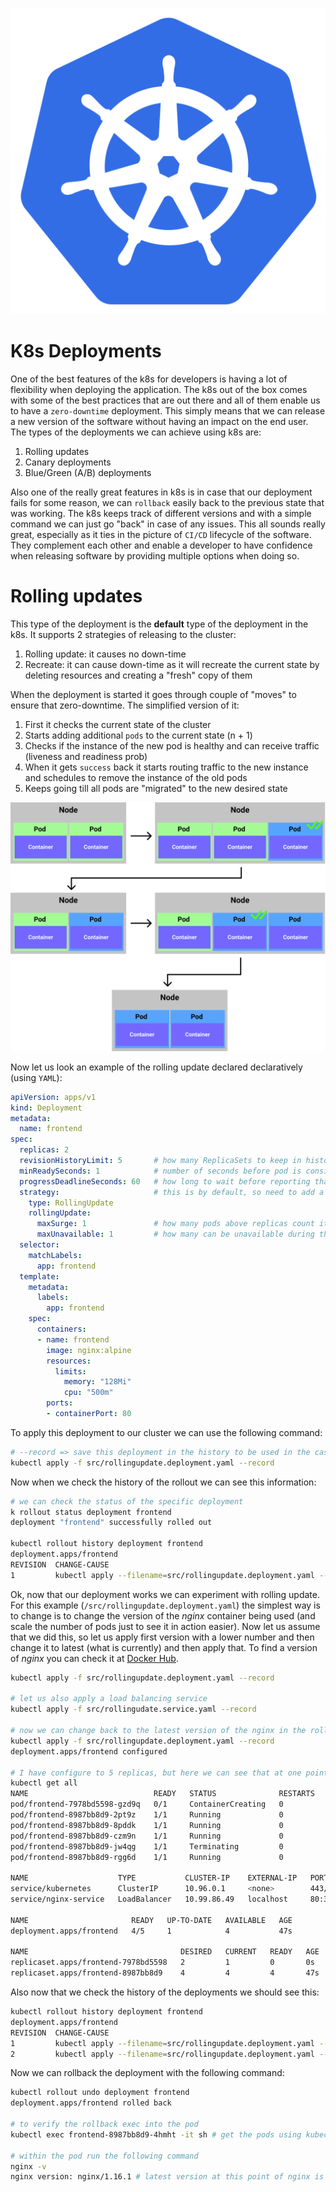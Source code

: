 <p align=center>
  <img alt="k8s" src="./resources/k8s.svg" />
</p>

# K8s Deployments

One of the best features of the k8s for developers is having a lot of flexibility when deploying the application. The k8s out of the box comes with some of the best practices that are out there and all of them enable us to have a `zero-downtime` deployment. This simply means that we can release a new version of the software without having an impact on the end user. The types of the deployments we can achieve using k8s are:

1. Rolling updates
2. Canary deployments
3. Blue/Green (A/B) deployments

Also one of the really great features in k8s is in case that our deployment fails for some reason, we can `rollback` easily back to the previous state that was working. The k8s keeps track of different versions and with a simple command we can just go "back" in case of any issues. This all sounds really great, especially as it ties in the picture of `CI/CD` lifecycle of the software. They complement each other and enable a developer to have confidence when releasing software by providing multiple options when doing so.

# Rolling updates

This type of the deployment is the **default** type of the deployment in the k8s. It supports 2 strategies of releasing to the cluster:

1. Rolling update: it causes no down-time
2. Recreate: it can cause down-time as it will recreate the current state by deleting resources and creating a "fresh" copy of them

When the deployment is started it goes through couple of "moves" to ensure that zero-downtime. The simplified version of it:

1. First it checks the current state of the cluster
2. Starts adding additional `pods` to the current state (n + 1)
3. Checks if the instance of the new pod is healthy and can receive traffic (liveness and readiness prob)
4. When it gets `success` back it starts routing traffic to the new instance and schedules to remove the instance of the old pods
5. Keeps going till all pods are "migrated" to the new desired state

<p align=center>
  <img alt="rolliing upadte" src="./resources/rolling_update.svg" />
</p>

Now let us look an example of the rolling update declared declaratively (using `YAML`):

```yml
apiVersion: apps/v1
kind: Deployment
metadata:
  name: frontend
spec:
  replicas: 2
  revisionHistoryLimit: 5       # how many ReplicaSets to keep in history (default is 10) to allow the rollback back
  minReadySeconds: 1            # number of seconds before pod is considered health and can start handling requests
  progressDeadlineSeconds: 60   # how long to wait before reporting that deployment is stalled
  strategy:                     # this is by default, so need to add a strategy if's RollingUpdate (only if we wanna do Recreate)
    type: RollingUpdate
    rollingUpdate:
      maxSurge: 1               # how many pods above replicas count it can create during rolling update (25% by default)
      maxUnavailable: 1         # how many can be unavailable during the rolling update (25% by default)
  selector:
    matchLabels:
      app: frontend
  template:
    metadata:
      labels:
        app: frontend
    spec:
      containers:
      - name: frontend
        image: nginx:alpine
        resources:
          limits:
            memory: "128Mi"
            cpu: "500m"
        ports:
        - containerPort: 80
```

To apply this deployment to our cluster we can use the following command:

```bash
# --record => save this deployment in the history to be used in the case of rollback
kubectl apply -f src/rollingupdate.deployment.yaml --record
```

Now when we check the history of the rollout we can see this information:

```bash
# we can check the status of the specific deployment
k rollout status deployment frontend
deployment "frontend" successfully rolled out

kubectl rollout history deployment frontend
deployment.apps/frontend
REVISION  CHANGE-CAUSE
1         kubectl apply --filename=src/rollingupdate.deployment.yaml --record=true
```

Ok, now that our deployment works we can experiment with rolling update. For this example (`/src/rollingupdate.deployment.yaml`) the simplest way is to change is to change the version of the *nginx* container being used (and scale the number of pods just to see it in action easier). Now let us assume that we did this, so let us apply first version with a lower number and then change it to latest (what is currently) and then apply that. To find a version of *nginx* you can check it at [Docker Hub](https://hub.docker.com/_/nginx).

```bash
kubectl apply -f src/rollingupdate.deployment.yaml --record

# let us also apply a load balancing service
kubectl apply -f src/rollingudate.service.yaml --record

# now we can change back to the latest version of the nginx in the rollingupdate.deployment.yaml
kubectl apply -f src/rollingupdate.deployment.yaml --record
deployment.apps/frontend configured

# I have configure to 5 replicas, but here we can see that at one point there was 6
kubectl get all
NAME                            READY   STATUS              RESTARTS   AGE
pod/frontend-7978bd5598-gzd9q   0/1     ContainerCreating   0          0s
pod/frontend-8987bb8d9-2pt9z    1/1     Running             0          47s
pod/frontend-8987bb8d9-8pddk    1/1     Running             0          47s
pod/frontend-8987bb8d9-czm9n    1/1     Running             0          47s
pod/frontend-8987bb8d9-jw4qg    1/1     Terminating         0          47s
pod/frontend-8987bb8d9-rgg6d    1/1     Running             0          47s

NAME                    TYPE           CLUSTER-IP    EXTERNAL-IP   PORT(S)        AGE
service/kubernetes      ClusterIP      10.96.0.1     <none>        443/TCP        6d
service/nginx-service   LoadBalancer   10.99.86.49   localhost     80:30780/TCP   42s

NAME                       READY   UP-TO-DATE   AVAILABLE   AGE
deployment.apps/frontend   4/5     1            4           47s

NAME                                  DESIRED   CURRENT   READY   AGE
replicaset.apps/frontend-7978bd5598   2         1         0       0s
replicaset.apps/frontend-8987bb8d9    4         4         4       47s

```

Also now that we check the history of the deployments we should see this:

```bash
kubectl rollout history deployment frontend
deployment.apps/frontend
REVISION  CHANGE-CAUSE
1         kubectl apply --filename=src/rollingupdate.deployment.yaml --record=true
2         kubectl apply --filename=src/rollingupdate.deployment.yaml --record=true
```

Now we can rollback the deployment with the following command:

```bash
kubectl rollout undo deployment frontend
deployment.apps/frontend rolled back

# to verify the rollback exec into the pod
kubectl exec frontend-8987bb8d9-4hmht -it sh # get the pods using kubectl get pods

# within the pod run the following command
nginx -v
nginx version: nginx/1.16.1 # latest version at this point of nginx is 1.17.1
```
